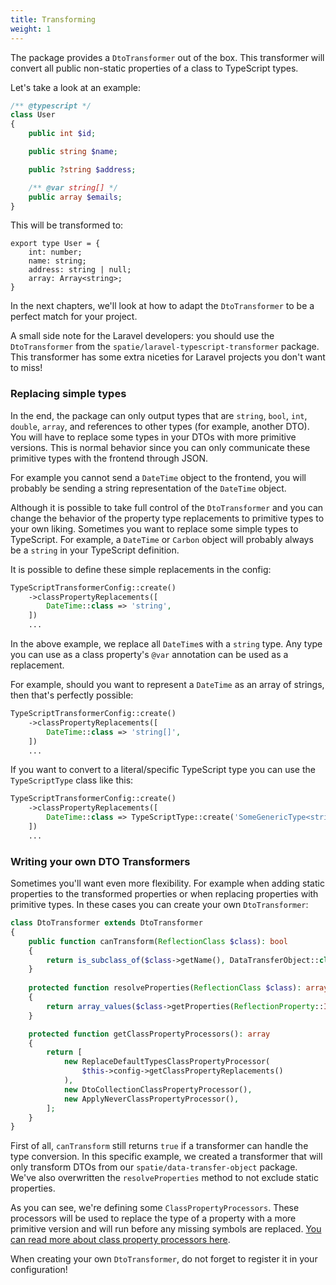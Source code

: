 ```yaml
---
title: Transforming
weight: 1
---
```


The package provides a `DtoTransformer` out of the box. This transformer will convert all public non-static properties of a class to TypeScript types. 

Let's take a look at an example:

```php
/** @typescript */
class User
{
    public int $id;

    public string $name;

    public ?string $address;

    /** @var string[] */
    public array $emails;
}
```

This will be transformed to:

```tsx
export type User = {
    int: number;
    name: string;
    address: string | null;
    array: Array<string>;
}
```

In the next chapters, we'll look at how to adapt the `DtoTransformer` to be a perfect match for your project.

A small side note for the Laravel developers: you should use the `DtoTransformer` from the `spatie/laravel-typescript-transformer` package. This transformer has some extra niceties for Laravel projects you don't want to miss!

### Replacing simple types

In the end, the package can only output types that are `string`, `bool`, `int`, `double`, `array`, and references to other types (for example, another DTO). You will have to replace some types in your DTOs with more primitive versions. This is normal behavior since you can only communicate these primitive types with the frontend through JSON.
 
For example you cannot send a `DateTime` object to the frontend, you will probably be sending a string representation of the `DateTime` object.

Although it is possible to take full control of the `DtoTransformer` and you can change the behavior of the property type replacements to primitive types to your own liking. Sometimes you want to replace some simple types to TypeScript. For example, a `DateTime` or `Carbon` object will probably always be a `string` in your TypeScript definition.

It is possible to define these simple replacements in the config:

```php
TypeScriptTransformerConfig::create()
    ->classPropertyReplacements([
        DateTime::class => 'string',
    ])
    ...
```

In the above example, we replace all `DateTime`s with a `string` type. Any type you can use as a class property's `@var` annotation can be used as a replacement. 

For example, should you want to represent a `DateTime` as an array of strings, then that's perfectly possible:
 
```php
TypeScriptTransformerConfig::create()
    ->classPropertyReplacements([
        DateTime::class => 'string[]',
    ])
    ...
```
 
If you want to convert to a literal/specific TypeScript type you can use the `TypeScriptType` class like this:

```php
TypeScriptTransformerConfig::create()
    ->classPropertyReplacements([
        DateTime::class => TypeScriptType::create('SomeGenericType<string>'),
    ])
    ...
```

### Writing your own DTO Transformers

Sometimes you'll want even more flexibility. For example when adding static properties to the transformed properties or when replacing properties with primitive types. In these cases you can create your own `DtoTransformer`:

```php
class DtoTransformer extends DtoTransformer
{
    public function canTransform(ReflectionClass $class): bool
    {
        return is_subclass_of($class->getName(), DataTransferObject::class);
    }
    
    protected function resolveProperties(ReflectionClass $class): array
    {
        return array_values($class->getProperties(ReflectionProperty::IS_PUBLIC));
    }

    protected function getClassPropertyProcessors(): array
    {
        return [
            new ReplaceDefaultTypesClassPropertyProcessor(
                $this->config->getClassPropertyReplacements()
            ),
            new DtoCollectionClassPropertyProcessor(),
            new ApplyNeverClassPropertyProcessor(),
        ];
    }
}
```

First of all, `canTransform` still returns `true` if a transformer can handle the type conversion. In this specific example, we created a transformer that will only transform DTOs from our `spatie/data-transfer-object` package. We've also overwritten the `resolveProperties` method to not exclude static properties.

As you can see, we're defining some `ClassPropertyProcessors`. These processors will be used to replace the type of a property with a more primitive version and will run before any missing symbols are replaced. [You can read more about class property processors here](https://docs.spatie.be/typescript-transformer/v1/dtos/class-property-processors/).

When creating your own `DtoTransformer`, do not forget to register it in your configuration!
